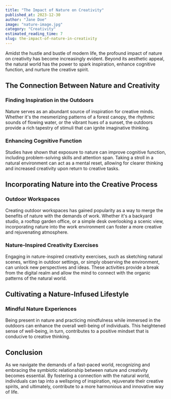 ```yaml
---
title: "The Impact of Nature on Creativity"
published_at: 2023-12-30
author: "Jane Doe"
image: "nature-image.jpg"
category: "Creativity"
estimated_reading_time: 7
slug: the-impact-of-nature-in-creativity
---
```


Amidst the hustle and bustle of modern life, the profound impact of nature on creativity has become increasingly evident. Beyond its aesthetic appeal, the natural world has the power to spark inspiration, enhance cognitive function, and nurture the creative spirit.

## The Connection Between Nature and Creativity

### Finding Inspiration in the Outdoors

Nature serves as an abundant source of inspiration for creative minds. Whether it's the mesmerizing patterns of a forest canopy, the rhythmic sounds of flowing water, or the vibrant hues of a sunset, the outdoors provide a rich tapestry of stimuli that can ignite imaginative thinking.

### Enhancing Cognitive Function

Studies have shown that exposure to nature can improve cognitive function, including problem-solving skills and attention span. Taking a stroll in a natural environment can act as a mental reset, allowing for clearer thinking and increased creativity upon return to creative tasks.

## Incorporating Nature into the Creative Process

### Outdoor Workspaces

Creating outdoor workspaces has gained popularity as a way to merge the benefits of nature with the demands of work. Whether it's a backyard studio, a rooftop garden office, or a simple desk overlooking a scenic view, incorporating nature into the work environment can foster a more creative and rejuvenating atmosphere.

### Nature-Inspired Creativity Exercises

Engaging in nature-inspired creativity exercises, such as sketching natural scenes, writing in outdoor settings, or simply observing the environment, can unlock new perspectives and ideas. These activities provide a break from the digital realm and allow the mind to connect with the organic patterns of the natural world.

## Cultivating a Nature-Infused Lifestyle

### Mindful Nature Experiences

Being present in nature and practicing mindfulness while immersed in the outdoors can enhance the overall well-being of individuals. This heightened sense of well-being, in turn, contributes to a positive mindset that is conducive to creative thinking.

## Conclusion

As we navigate the demands of a fast-paced world, recognizing and embracing the symbiotic relationship between nature and creativity becomes essential. By fostering a connection with the natural world, individuals can tap into a wellspring of inspiration, rejuvenate their creative spirits, and ultimately, contribute to a more harmonious and innovative way of life.
